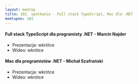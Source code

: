 ```yaml
---
layout: meetup
title: 102. spotkanie - Full stack TypeScript, Mac dla .NET
meetupno: 102
---
```


#### Full stack TypeScript dla programisty .NET - Marcin Najder
* Prezentacja: wkrótce
* Wideo: wkrótce

#### Mac dla programistów .NET - Michał Szafrański
* Prezentacja: wkrótce
* Wideo: wkrótce
